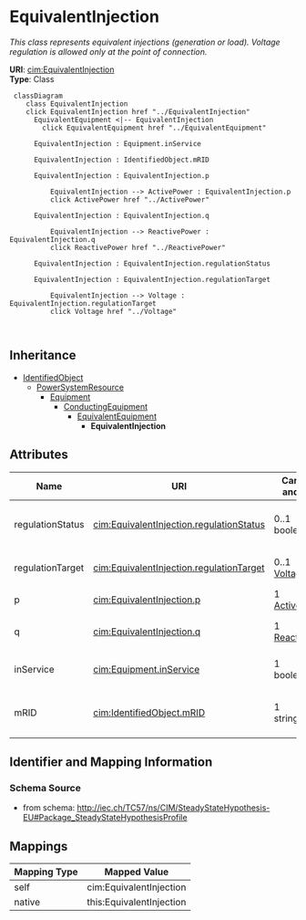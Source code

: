 # EquivalentInjection


_This class represents equivalent injections (generation or load).  Voltage regulation is allowed only at the point of connection._





**URI**: [cim:EquivalentInjection](http://iec.ch/TC57/CIM100#EquivalentInjection)<br />
**Type**: Class




```mermaid
 classDiagram
    class EquivalentInjection
    click EquivalentInjection href "../EquivalentInjection"
      EquivalentEquipment <|-- EquivalentInjection
        click EquivalentEquipment href "../EquivalentEquipment"
      
      EquivalentInjection : Equipment.inService
        
      EquivalentInjection : IdentifiedObject.mRID
        
      EquivalentInjection : EquivalentInjection.p
        
          EquivalentInjection --> ActivePower : EquivalentInjection.p
          click ActivePower href "../ActivePower"
        
      EquivalentInjection : EquivalentInjection.q
        
          EquivalentInjection --> ReactivePower : EquivalentInjection.q
          click ReactivePower href "../ReactivePower"
        
      EquivalentInjection : EquivalentInjection.regulationStatus
        
      EquivalentInjection : EquivalentInjection.regulationTarget
        
          EquivalentInjection --> Voltage : EquivalentInjection.regulationTarget
          click Voltage href "../Voltage"
        
      
```





## Inheritance
* [IdentifiedObject](IdentifiedObject.md)
    * [PowerSystemResource](PowerSystemResource.md)
        * [Equipment](Equipment.md)
            * [ConductingEquipment](ConductingEquipment.md)
                * [EquivalentEquipment](EquivalentEquipment.md)
                    * **EquivalentInjection**



## Attributes


| Name | URI | Cardinality and Range | Description | Inheritance |
| ---  | --- | --- | --- | --- |
| regulationStatus | [cim:EquivalentInjection.regulationStatus](http://iec.ch/TC57/CIM100#EquivalentInjection.regulationStatus) | 0..1 <br />  boolean  | Specifies the regulation status of the EquivalentInjection | direct |
| regulationTarget | [cim:EquivalentInjection.regulationTarget](http://iec.ch/TC57/CIM100#EquivalentInjection.regulationTarget) | 0..1 <br />  [Voltage](Voltage.md)  | The target voltage for voltage regulation | direct |
| p | [cim:EquivalentInjection.p](http://iec.ch/TC57/CIM100#EquivalentInjection.p) | 1 <br />  [ActivePower](ActivePower.md)  | Equivalent active power injection | direct |
| q | [cim:EquivalentInjection.q](http://iec.ch/TC57/CIM100#EquivalentInjection.q) | 1 <br />  [ReactivePower](ReactivePower.md)  | Equivalent reactive power injection | direct |
| inService | [cim:Equipment.inService](http://iec.ch/TC57/CIM100#Equipment.inService) | 1 <br />  boolean  | Specifies the availability of the equipment | [Equipment](Equipment.md) |
| mRID | [cim:IdentifiedObject.mRID](http://iec.ch/TC57/CIM100#IdentifiedObject.mRID) | 1 <br />  string  | Master resource identifier issued by a model authority | [IdentifiedObject](IdentifiedObject.md) |









## Identifier and Mapping Information







### Schema Source


* from schema: http://iec.ch/TC57/ns/CIM/SteadyStateHypothesis-EU#Package_SteadyStateHypothesisProfile





## Mappings

| Mapping Type | Mapped Value |
| ---  | ---  |
| self | cim:EquivalentInjection |
| native | this:EquivalentInjection |




